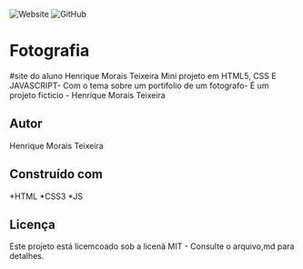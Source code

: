 ![Website](https://img.shields.io/website?url=https%3A%2F%2Fhenriquemorais00.github.io%2FFotografia%2F)
![GitHub](https://img.shields.io/github/license/henriquemorais00/Fotografia)

# Fotografia
#site do aluno Henrique Morais Teixeira 
Mini projeto em HTML5, CSS E JAVASCRIPT- 
Com o tema sobre um portifolio de um fotografo- É um projeto ficticio - Henrique Morais Teixeira
## Autor
Henrique Morais Teixeira
## Construído com
*HTML
*CSS3
*JS
## Licença
Este projeto está licemcoado sob a licenã MIT - Consulte o arquivo,md para detalhes.
